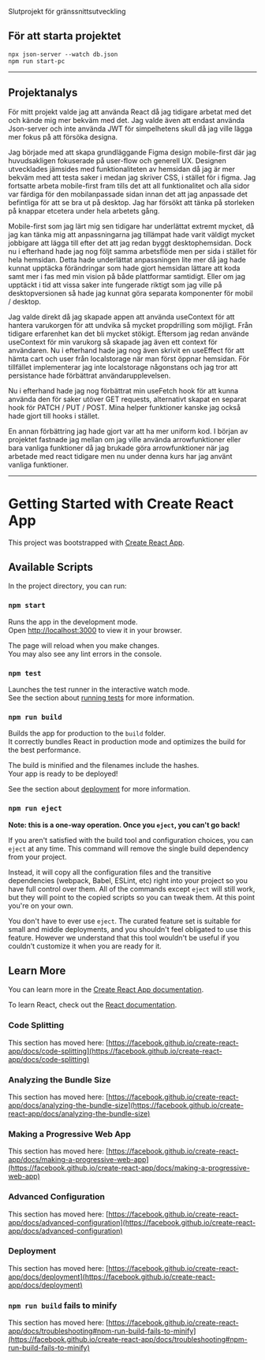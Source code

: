 Slutprojekt för gränssnittsutveckling

## För att starta projektet

    npx json-server --watch db.json
    npm run start-pc

---

## Projektanalys

För mitt projekt valde jag att använda React då jag tidigare arbetat med det och kände mig mer bekväm med det. Jag valde även att endast använda Json-server och inte använda JWT för simpelhetens skull då jag ville lägga mer fokus på att försöka designa.

Jag började med att skapa grundläggande Figma design mobile-first där jag huvudsakligen fokuserade på user-flow och generell UX. Designen utvecklades jämsides med funktionaliteten av hemsidan då jag är mer bekväm med att testa saker i medan jag skriver CSS, i stället för i figma. Jag fortsatte arbeta mobile-first fram tills det att all funktionalitet och alla sidor var färdiga för den mobilanpassade sidan innan det att jag anpassade det befintliga för att se bra ut på desktop. Jag har försökt att tänka på storleken på knappar etcetera under hela arbetets gång.

Mobile-first som jag lärt mig sen tidigare har underlättat extremt mycket, då jag kan tänka mig att anpassningarna jag tillämpat hade varit väldigt mycket jobbigare att lägga till efter det att jag redan byggt desktophemsidan. Dock nu i efterhand hade jag nog följt samma arbetsflöde men per sida i stället för hela hemsidan. Detta hade underlättat anpassningen lite mer då jag hade kunnat upptäcka förändringar som hade gjort hemsidan lättare att koda samt mer i fas med min vision på både plattformar samtidigt. Eller om jag upptäckt i tid att vissa saker inte fungerade riktigt som jag ville på desktopversionen så hade jag kunnat göra separata komponenter för mobil / desktop.

Jag valde direkt då jag skapade appen att använda useContext för att hantera varukorgen för att undvika så mycket propdrilling som möjligt. Från tidigare erfarenhet kan det bli mycket stökigt. Eftersom jag redan använde useContext för min varukorg så skapade jag även ett context för användaren. Nu i efterhand hade jag nog även skrivit en useEffect för att hämta cart och user från localstorage när man först öppnar hemsidan. För tillfället implementerar jag inte localstorage någonstans och jag tror att persistance hade förbättrat användarupplevelsen.

Nu i efterhand hade jag nog förbättrat min useFetch hook för att kunna använda den för saker utöver GET requests, alternativt skapat en separat hook för PATCH / PUT / POST. Mina helper funktioner kanske jag också hade gjort till hooks i stället.

En annan förbättring jag hade gjort var att ha mer uniform kod. I början av projektet fastnade jag mellan om jag ville använda arrowfunktioner eller bara vanliga funktioner då jag brukade göra arrowfunktioner när jag arbetade med react tidigare men nu under denna kurs har jag använt vanliga funktioner.

---

# Getting Started with Create React App

This project was bootstrapped with [Create React App](https://github.com/facebook/create-react-app).

## Available Scripts

In the project directory, you can run:

### `npm start`

Runs the app in the development mode.\
Open [http://localhost:3000](http://localhost:3000) to view it in your browser.

The page will reload when you make changes.\
You may also see any lint errors in the console.

### `npm test`

Launches the test runner in the interactive watch mode.\
See the section about [running tests](https://facebook.github.io/create-react-app/docs/running-tests) for more information.

### `npm run build`

Builds the app for production to the `build` folder.\
It correctly bundles React in production mode and optimizes the build for the best performance.

The build is minified and the filenames include the hashes.\
Your app is ready to be deployed!

See the section about [deployment](https://facebook.github.io/create-react-app/docs/deployment) for more information.

### `npm run eject`

**Note: this is a one-way operation. Once you `eject`, you can't go back!**

If you aren't satisfied with the build tool and configuration choices, you can `eject` at any time. This command will remove the single build dependency from your project.

Instead, it will copy all the configuration files and the transitive dependencies (webpack, Babel, ESLint, etc) right into your project so you have full control over them. All of the commands except `eject` will still work, but they will point to the copied scripts so you can tweak them. At this point you're on your own.

You don't have to ever use `eject`. The curated feature set is suitable for small and middle deployments, and you shouldn't feel obligated to use this feature. However we understand that this tool wouldn't be useful if you couldn't customize it when you are ready for it.

## Learn More

You can learn more in the [Create React App documentation](https://facebook.github.io/create-react-app/docs/getting-started).

To learn React, check out the [React documentation](https://reactjs.org/).

### Code Splitting

This section has moved here: [https://facebook.github.io/create-react-app/docs/code-splitting](https://facebook.github.io/create-react-app/docs/code-splitting)

### Analyzing the Bundle Size

This section has moved here: [https://facebook.github.io/create-react-app/docs/analyzing-the-bundle-size](https://facebook.github.io/create-react-app/docs/analyzing-the-bundle-size)

### Making a Progressive Web App

This section has moved here: [https://facebook.github.io/create-react-app/docs/making-a-progressive-web-app](https://facebook.github.io/create-react-app/docs/making-a-progressive-web-app)

### Advanced Configuration

This section has moved here: [https://facebook.github.io/create-react-app/docs/advanced-configuration](https://facebook.github.io/create-react-app/docs/advanced-configuration)

### Deployment

This section has moved here: [https://facebook.github.io/create-react-app/docs/deployment](https://facebook.github.io/create-react-app/docs/deployment)

### `npm run build` fails to minify

This section has moved here: [https://facebook.github.io/create-react-app/docs/troubleshooting#npm-run-build-fails-to-minify](https://facebook.github.io/create-react-app/docs/troubleshooting#npm-run-build-fails-to-minify)
